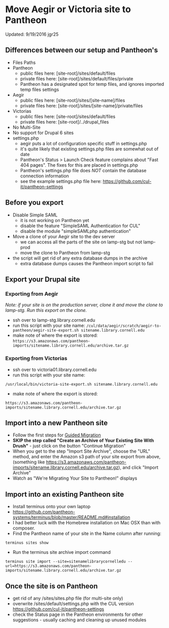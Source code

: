 # Move Aegir or Victoria site to Pantheon

Updated: 9/19/2016 jgr25

## Differences between our setup and Pantheon's
* Files Paths
 * Pantheon
	  * public files here: [site-root]/sites/default/files
	  * private files here: [site-root]/sites/default/files/private
	  * Pantheon has a designated spot for temp files, and ignores imported temp files settings
 * Aegir
	  * public files here: [site-root]/sites/[site-name]/files
	  * private files here: [site-root]/sites/[site-name]/private/files
 * Victorias
	  * public files here: [site-root]/sites/default/files
	  * private files here: [site-root]/../drupal_files
* No Multi-Site
* No support for Drupal 6 sites
* settings.php
	* aegir puts a lot of configuration specific stuff in settings.php
	* it's quite likely that existing settings.php files are somewhat out of date
	* Pantheon's Status > Launch Check feature complains about "Fast 404 pages". The fixes for this are placed in settings.php
	* Pantheon's settings.php file does *NOT* contain the database connection information
	* see the example settings.php file here: https://github.com/cul-it/pantheon-settings

## Before you export
* Disable Simple SAML
	* it is not working on Pantheon yet
	* disable the feature "SimpleSAML Authentication for CUL"
	* disable the module "simpleSAMLphp authentication"
* Move a clone of your Aegir site to the dev server
	* we can access all the parts of the site on lamp-stg but not lamp-prod
	* move the clone to Pantheon from lamp-stg
* the script will get rid of any extra database dumps in the archive
	* extra database dumps causes the Pantheon import script to fail

## Export your Drupal site

### Exporting from Aegir
*Note: if your site is on the production server, clone it and move the clone to lamp-stg. Run this export on the clone.*

* ssh over to lamp-stg.library.cornell.edu
* run this script with your site name:
`
/cul/data/aegir/scratch/aegir-to-pantheon/aegir-site-export.sh sitename.library.cornell.edu
`
* make note of where the export is stored:
`
https://s3.amazonaws.com/pantheon-imports/sitename.library.cornell.edu/archive.tar.gz
`

### Exporting from Victorias
* ssh over to victoria01.library.cornell.edu
* run this script with your site name:

`
/usr/local/bin/victoria-site-export.sh sitename.library.cornell.edu
`

* make note of where the export is stored:

`
https://s3.amazonaws.com/pantheon-imports/sitename.library.cornell.edu/archive.tar.gz
`

## Import into a new Pantheon site
* Follow the first steps for [Guided Migration](https://pantheon.io/docs/migrate/#guided-migration)
* **SKIP the step called "Create an Archive of Your Existing Site With Drush"** - just click on the button "Continue Migration"
* When you get to the step "Import Site Archive", choose the "URL" method, and enter the Amazon s3 path of your site export from above, (something like https://s3.amazonaws.com/pantheon-imports/sitename.library.cornell.edu/archive.tar.gz), and click "Import Archive"
* Watch as "We're Migrating Your Site to Pantheon!" displays

## Import into an existing Pantheon site
* Install terminus onto your own laptop
 * https://github.com/pantheon-systems/terminus/blob/master/README.md#installation
 * I had better luck with the Homebrew installation on Mac OSX than with composer.
* Find the Pantheon name of your site in the Name column after running:

`terminus sites show
`

* Run the terminus site archive import command

`terminus site import --site=sitenamelibrarycornelledu --url=https://s3.amazonaws.com/pantheon-imports/sitename.library.cornell.edu/archive.tar.gz
`

## Once the site is on Pantheon
* get rid of any /sites/sites.php file (for multi-site only)
* overwrite /sites/default/settings.php with the CUL version https://github.com/cul-it/pantheon-settings
* check the Status page in the Pantheon environments for other suggestions - usually caching and cleaning up unused modules
